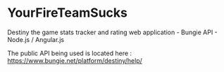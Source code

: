 # YourFireTeamSucks
Destiny the game stats tracker and rating web application  - Bungie API - Node.js / Angular.js

The public API being used is located here : https://www.bungie.net/platform/destiny/help/
